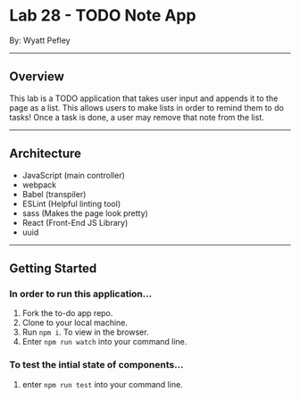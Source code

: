 # Lab 28 - TODO Note App
By: Wyatt Pefley
___
## Overview
This lab is a TODO application that takes user input and appends it to the page as a list. This allows users to make lists in order to remind them to do tasks! Once a task is done, a user may remove that note from the list. 
___
## Architecture

- JavaScript (main controller)
- webpack
- Babel (transpiler)
- ESLint (Helpful linting tool)
- sass (Makes the page look pretty)
- React (Front-End JS Library)
- uuid
___
## Getting Started
### In order to run this application...

1. Fork the to-do app repo.
2. Clone to your local machine.
3. Run ```npm i```. To view in the browser.
4. Enter ```npm run watch``` into your command line. 
### To test the intial state of components...
1. enter ```npm run test``` into your command line.